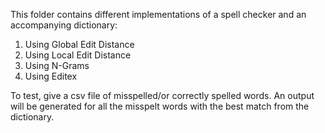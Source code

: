 This folder contains different implementations of a spell checker and an accompanying dictionary:
1) Using Global Edit Distance
2) Using Local Edit Distance
3) Using N-Grams
4) Using Editex

To test, give a csv file of misspelled/or correctly spelled words. An output will be generated for all the misspelt words with the best match from the dictionary.
